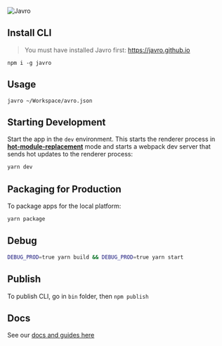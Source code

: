 ![Javro](https://javro.github.io/assets/images/demo.gif)

## Install CLI

> You must have installed Javro first: https://javro.github.io

`npm i -g javro`

## Usage

`javro ~/Workspace/avro.json`

## Starting Development

Start the app in the `dev` environment. This starts the renderer process in [**hot-module-replacement**](https://webpack.js.org/guides/hmr-react/) mode and starts a webpack dev server that sends hot updates to the renderer process:

```bash
yarn dev
```

## Packaging for Production

To package apps for the local platform:

```bash
yarn package
```

## Debug

```bash
DEBUG_PROD=true yarn build && DEBUG_PROD=true yarn start
```

## Publish

To publish CLI, go in `bin` folder, then `npm publish`

## Docs

See our [docs and guides here](https://electron-react-boilerplate.js.org/docs/installation)
